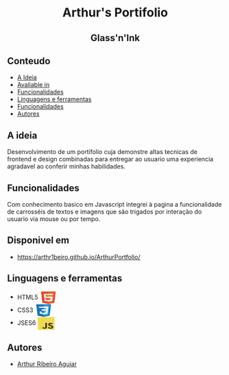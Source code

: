 <div align="center" style="margin: 20px; text-align: center">

<h1>Arthur's Portifolio</h1>
<h2>Glass'n'Ink</h2>

</div>

## Conteudo

- [A Ideia](#a-ideia)
- [Avaliable in](#disponivel-em)
- [Funcionalidades](#funcionalidades)
- [Linguagens e ferramentas](#linguagens-e-ferramentas)
- [Funcionalidades](#funcionalidades)
- [Autores](#autores)

## A ideia
Desenvolvimento de um portifolio cuja demonstre altas tecnicas de frontend e design combinadas para entregar ao usuario uma experiencia agradavel ao conferir minhas habilidades.

## Funcionalidades
Com conhecimento basico em Javascript integrei à pagina a funcionalidade de carrosséis de textos e imagens que são trigados por interação do usuario via mouse ou por tempo.

## Disponivel em
- https://arthr1beiro.github.io/ArthurPortfolio/

## Linguagens e ferramentas
- HTML5 <img align="center" alt="Arth-HTML" height="30" width="40" src="https://raw.githubusercontent.com/devicons/devicon/master/icons/html5/html5-original.svg">
- CSS3 <img align="center" alt="Arth-CSS" height="30" width="40" src="https://raw.githubusercontent.com/devicons/devicon/master/icons/css3/css3-original.svg">
- JSES6 <img align="center" alt="Arth-CSS" height="30" width="40" src="https://raw.githubusercontent.com/devicons/devicon/master/icons/javascript/javascript-original.svg">

## Autores

- [Arthur Ribeiro Aguiar](https://www.github.com/ArthR1beiro)

